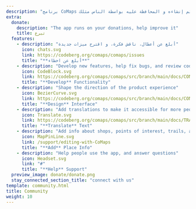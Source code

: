 ```yaml
---
description: "برنامج CoMaps تم إنشاءه و المحافظة عليه بواسطة الناس مثلك"
extra:
  donate:
    description: "The app runs on your donations, help improve it"
    title: تبرع
  features:
    - description: "أبلغ عن أعطال، ناقش فكرة، و اقترح ميزات جديدة"
      icon: chats.svg
      link: https://codeberg.org/comaps/comaps/issues
      title: "**أبلغ عن اخطاء**"
    - description: "Develop new features, help fix bugs, and review code"
      icon: CodeBlock.svg
      link: https://codeberg.org/comaps/comaps/src/branch/main/docs/CONTRIBUTING.md
      title: "**Develop** Functionality"
    - description: "Shape the direction of the product experience"
      icon: BezierCurve.svg
      link: https://codeberg.org/comaps/comaps/src/branch/main/docs/CONTRIBUTING.md
      title: "**Design** Interface"
    - description: "Add translations to make it accessible for more people around the world"
      icon: Translate.svg
      link: https://codeberg.org/comaps/comaps/src/branch/main/docs/TRANSLATIONS.md
      title: "**Translate** Text"
    - description: "Add info about shops, points of interest, trails, and public transport to OpenStreetMap"
      icon: MapPinLine.svg
      link: /support/editing-with-CoMaps
      title: "**Add** Place Info"
    - description: "Help people use the app, and answer questions"
      icon: Headset.svg
      link: "#"
      title: "**Help** Support"
  preview_image: donate/donate.png
  stay_connected_section_title: "connect with us"
template: community.html
title: Community
weight: 10
---
```

